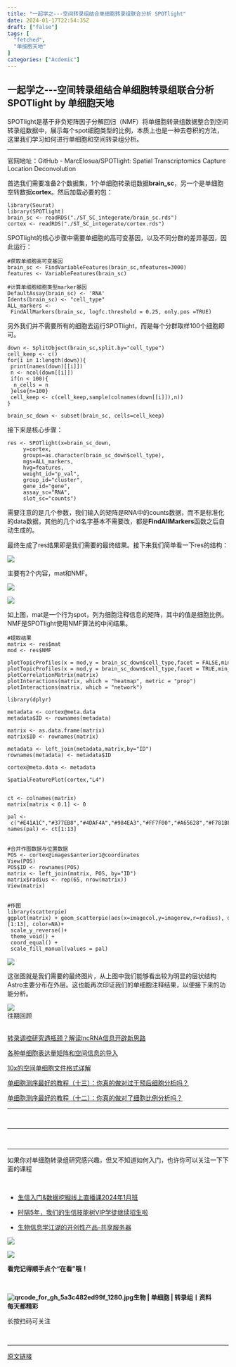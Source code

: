 ```yaml
---
title: "一起学之---空间转录组结合单细胞转录组联合分析 SPOTlight"
date: 2024-01-17T22:54:35Z
draft: ["false"]
tags: [
  "fetched",
  "单细胞天地"
]
categories: ["Acdemic"]
---
```

一起学之---空间转录组结合单细胞转录组联合分析 SPOTlight by 单细胞天地
------
<div><section data-tool="mdnice编辑器" data-website="https://www.mdnice.com"><p data-tool="mdnice编辑器">SPOTlight是基于非负矩阵因子分解回归（NMF）将单细胞转录组数据整合到空间转录组数据中，展示每个spot细胞类型的比例，本质上也是一种去卷积的方法，这里我们学习如何进行单细胞和空间转录组分析。</p><hr data-tool="mdnice编辑器"><p data-tool="mdnice编辑器">官网地址：GitHub - MarcElosua/SPOTlight: Spatial Transcriptomics Capture Location Deconvolution</p><p data-tool="mdnice编辑器">首选我们需要准备2个数据集，1个单细胞转录组数据<strong>brain_sc</strong>，另一个是单细胞空转数据<strong>cortex</strong>。然后加载必要的包：</p><pre data-tool="mdnice编辑器"><span></span><code><span>library</span>(Seurat)<br><span>library</span>(SPOTlight)<br>brain_sc &lt;- readRDS(<span>"./ST_SC_integerate/brain_sc.rds"</span>)<br>cortex &lt;- readRDS(<span>"./ST_SC_integerate/cortex.rds"</span>)<br></code></pre><p data-tool="mdnice编辑器">SPOTlight的核心步骤中需要单细胞的高可变基因，以及不同分群的差异基因，因此运行：</p><pre data-tool="mdnice编辑器"><span></span><code><span>#获取单细胞高可变基因</span><br>brain_sc &lt;- FindVariableFeatures(brain_sc,nfeatures=<span>3000</span>)<br>features &lt;- VariableFeatures(brain_sc)<br><br><span>#计算单细胞细胞类型marker基因</span><br>DefaultAssay(brain_sc) &lt;- <span>'RNA'</span><br>Idents(brain_sc) &lt;- <span>"cell_type"</span><br>ALL_markers &lt;- FindAllMarkers(brain_sc, logfc.threshold = <span>0.25</span>, only.pos =<span>TRUE</span>)<br></code></pre><p data-tool="mdnice编辑器">另外我们并不需要所有的细胞去运行SPOTlight，而是每个分群取样100个细胞即可。</p><pre data-tool="mdnice编辑器"><span></span><code>down &lt;- SplitObject(brain_sc,split.by=<span>"cell_type"</span>)<br>cell_keep &lt;- c()<br><span>for</span>(i <span>in</span> <span>1</span>:length(down)){<br> print(names(down)[[i]])<br> n &lt;- ncol(down[[i]])<br> <span>if</span>(n &lt; <span>100</span>){<br>  n_cells = n<br> }<span>else</span>{n=<span>100</span>}<br> cell_keep &lt;- c(cell_keep,sample(colnames(down[[i]]),n))<br>}<br><br>brain_sc_down &lt;- subset(brain_sc, cells=cell_keep)<br></code></pre><p data-tool="mdnice编辑器">接下来是核心步骤：</p><pre data-tool="mdnice编辑器"><span></span><code>res &lt;- SPOTlight(x=brain_sc_down,<br>     y=cortex,<br>     groups=as.character(brain_sc_down$cell_type),<br>     mgs=ALL_markers,<br>     hvg=features,<br>     weight_id=<span>"p_val"</span>,<br>     group_id=<span>"cluster"</span>,<br>     gene_id=<span>"gene"</span>,<br>     assay_sc=<span>"RNA"</span>,<br>     slot_sc=<span>"counts"</span>)<br></code></pre><p data-tool="mdnice编辑器">需要注意的是几个参数，我们输入的矩阵是RNA中的counts数据，而不是标准化的data数据，其他的几个id名字基本不需要改，都是<strong>FindAllMarkers</strong>函数之后自动生成的。</p><p data-tool="mdnice编辑器">最终生成了res结果即是我们需要的最终结果。接下来我们简单看一下res的结构：</p><p><img data-galleryid="" data-imgfileid="100000502" data-ratio="0.11238095238095239" data-s="300,640" data-src="https://mmbiz.qpic.cn/sz_mmbiz_png/y6jd6X97IxKJiaZvPL35V5YusMFnyykgJoSTFiaNqDdQSP21kLPUR91AC1epkLLKDabia4PdnaiauUPeicFtSjicKia0A/640?wx_fmt=png&amp;from=appmsg" data-type="png" data-w="1050" src="https://mmbiz.qpic.cn/sz_mmbiz_png/y6jd6X97IxKJiaZvPL35V5YusMFnyykgJoSTFiaNqDdQSP21kLPUR91AC1epkLLKDabia4PdnaiauUPeicFtSjicKia0A/640?wx_fmt=png&amp;from=appmsg"></p><p data-tool="mdnice编辑器">主要有2个内容，mat和NMF。</p><p><img data-galleryid="" data-imgfileid="100000504" data-ratio="0.42735042735042733" data-s="300,640" data-src="https://mmbiz.qpic.cn/sz_mmbiz_png/y6jd6X97IxKJiaZvPL35V5YusMFnyykgJ64Vq3ds7I18ia0XRLicvMZVvqCAA87p86bZ5EF6mDIY1fHMP7xrlcxJw/640?wx_fmt=png&amp;from=appmsg" data-type="png" data-w="819" src="https://mmbiz.qpic.cn/sz_mmbiz_png/y6jd6X97IxKJiaZvPL35V5YusMFnyykgJ64Vq3ds7I18ia0XRLicvMZVvqCAA87p86bZ5EF6mDIY1fHMP7xrlcxJw/640?wx_fmt=png&amp;from=appmsg"></p><p><img data-galleryid="" data-imgfileid="100000503" data-ratio="0.38264738598442716" data-s="300,640" data-src="https://mmbiz.qpic.cn/sz_mmbiz_png/y6jd6X97IxKJiaZvPL35V5YusMFnyykgJU621vQPLibLiacTicbbMta5GNSg6W1z7bvIWAkW19fC3vdWqDiaFgWkbpA/640?wx_fmt=png&amp;from=appmsg" data-type="png" data-w="899" src="https://mmbiz.qpic.cn/sz_mmbiz_png/y6jd6X97IxKJiaZvPL35V5YusMFnyykgJU621vQPLibLiacTicbbMta5GNSg6W1z7bvIWAkW19fC3vdWqDiaFgWkbpA/640?wx_fmt=png&amp;from=appmsg"></p><p data-tool="mdnice编辑器">如上图，mat是一个行为spot，列为细胞注释信息的矩阵，其中的值是细胞比例。NMF是SPOTlight使用NMF算法的中间结果。</p><pre data-tool="mdnice编辑器"><span></span><code><span>#提取结果</span><br>matrix &lt;- res$mat<br>mod &lt;- res$NMF<br><br>plotTopicProfiles(x = mod,y = brain_sc_down$cell_type,facet = <span>FALSE</span>,min_prop = <span>0.01</span>,ncol = <span>1</span>)<br>plotTopicProfiles(x = mod,y = brain_sc_down$cell_type,facet = <span>TRUE</span>,min_prop = <span>0.01</span>,ncol = <span>7</span>)<br>plotCorrelationMatrix(matrix)<br>plotInteractions(matrix, which = <span>"heatmap"</span>, metric = <span>"prop"</span>)<br>plotInteractions(matrix, which = <span>"network"</span>)<br></code></pre><pre data-tool="mdnice编辑器"><span></span><code><span>library</span>(dplyr)<br><br>metadata &lt;- cortex@meta.data<br>metadata$ID &lt;- rownames(metadata)<br><br>matrix &lt;- as.data.frame(matrix)<br>matrix$ID &lt;- rownames(matrix)<br><br>metadata &lt;- left_join(metadata,matrix,by=<span>"ID"</span>)<br>rownames(metadata) &lt;- metadata$ID<br><br>cortex@meta.data &lt;- metadata<br><br>SpatialFeaturePlot(cortex,<span>"L4"</span>)<br><br><br>ct &lt;- colnames(matrix)<br>matrix[matrix &lt; <span>0.1</span>] &lt;- <span>0</span><br><br>pal &lt;- c(<span>"#E41A1C"</span>,<span>"#377EB8"</span>,<span>"#4DAF4A"</span>,<span>"#984EA3"</span>,<span>"#FF7F00"</span>,<span>"#A65628"</span>,<span>"#F781BF"</span>,<span>"#999999"</span>,<span>"#66C2A5"</span>,<span>"#FC8D62"</span>,<span>"#8DA0CB"</span>,<span>"#E78AC3"</span>,<span>"#A6D854"</span>)<br>names(pal) &lt;- ct[<span>1</span>:<span>13</span>]<br><br><br><span>#合并作图数据与位置数据</span><br>POS &lt;- cortex@images$anterior1@coordinates<br>View(POS)<br>POS$ID &lt;- rownames(POS)<br>matrix &lt;- left_join(matrix, POS, by=<span>"ID"</span>)<br>matrix$radius &lt;- rep(<span>65</span>, nrow(matrix))<br>View(matrix)<br><br><br><span>#作图</span><br><span>library</span>(scatterpie)<br>ggplot(matrix) + geom_scatterpie(aes(x=imagecol,y=imagerow,r=radius), data = matrix, cols = colnames(matrix)[<span>1</span>:<span>13</span>], color=<span>NA</span>)+<br> scale_y_reverse()+<br> theme_void() + <br> coord_equal() + <br> scale_fill_manual(values = pal)<br></code></pre><p><img data-galleryid="" data-imgfileid="100000505" data-ratio="0.725" data-s="300,640" data-src="https://mmbiz.qpic.cn/sz_mmbiz_png/y6jd6X97IxKJiaZvPL35V5YusMFnyykgJFIFGgVRKLrz7NVTpSy6QXWhZMBJjP9jiaPRgrDR96lPulBAKowmb8Fg/640?wx_fmt=png&amp;from=appmsg" data-type="png" data-w="1080" src="https://mmbiz.qpic.cn/sz_mmbiz_png/y6jd6X97IxKJiaZvPL35V5YusMFnyykgJFIFGgVRKLrz7NVTpSy6QXWhZMBJjP9jiaPRgrDR96lPulBAKowmb8Fg/640?wx_fmt=png&amp;from=appmsg"></p><p data-tool="mdnice编辑器">这张图就是我们需要的最终图片，从上图中我们能够看出较为明显的层状结构Astro主要分布在外层。这也能再次印证我们的单细胞注释结果，以便接下来的功能分析。</p></section><section><section data-style-type="5" data-tools="新媒体排版" data-id="2440476"><section><section><section><section><img data-ratio="0.9495798319327731" data-src="https://mmbiz.qpic.cn/mmbiz_gif/09gp6SvPE04j3m2v7Hr889icHUyibTOHs8YuUibicl7ibRD0ZwG5pDTjBluRreZvuib1o3BibvLkicYhnA4YW7dQsjn0cA/640?wx_fmt=gif" data-type="gif" data-w="119" data-width="100%" data-imgfileid="100035609" src="https://mmbiz.qpic.cn/mmbiz_gif/09gp6SvPE04j3m2v7Hr889icHUyibTOHs8YuUibicl7ibRD0ZwG5pDTjBluRreZvuib1o3BibvLkicYhnA4YW7dQsjn0cA/640?wx_fmt=gif"></section><section data-brushtype="text">往期回顾</section><section><br></section></section></section></section><section><section data-autoskip="1"><p><a target="_blank" href="http://mp.weixin.qq.com/s?__biz=MzI1Njk4ODE0MQ==&amp;mid=2247519254&amp;idx=1&amp;sn=e728006c625602bd37425bd6b5b9563f&amp;chksm=ea1c8a94dd6b0382688d4747218758d4eeaa986a16baf1dabbf616bf2dcd35f816c088eea1af&amp;scene=21#wechat_redirect" textvalue="转录调控研究遇瓶颈？解读lncRNA信息开辟新思路" linktype="text" imgurl="" imgdata="null" data-itemshowtype="11" tab="innerlink" data-linktype="2"><span>转录调控研究遇瓶颈？解读lncRNA信息开辟新思路</span></a><br></p><p><a target="_blank" href="http://mp.weixin.qq.com/s?__biz=MzI1Njk4ODE0MQ==&amp;mid=2247519253&amp;idx=1&amp;sn=70121081c5858d971f4ee77f73dd6388&amp;chksm=ea1c8a97dd6b038105b0303e9417650f79ca0a3ee5220cddb11663436ba7288df6a8b7b8f924&amp;scene=21#wechat_redirect" textvalue="各种单细胞表达量矩阵和空间信息的导入" linktype="text" imgurl="" imgdata="null" data-itemshowtype="11" tab="innerlink" data-linktype="2"><span>各种单细胞表达量矩阵和空间信息的导入</span></a><br></p><p><a target="_blank" href="http://mp.weixin.qq.com/s?__biz=MzI1Njk4ODE0MQ==&amp;mid=2247519170&amp;idx=2&amp;sn=73f6e5a487a49c2b542313ce38ef63be&amp;chksm=ea1c8d40dd6b045639cf13ac07af05fa0faf671728c15aba77d2685fb4f56d7c72a06fa5e08a&amp;scene=21#wechat_redirect" textvalue="10x的空间单细胞文件格式详解" linktype="text" imgurl="" imgdata="null" data-itemshowtype="11" tab="innerlink" data-linktype="2"><span>10x的空间单细胞文件格式详解</span></a><br></p><p><a target="_blank" href="http://mp.weixin.qq.com/s?__biz=MzI1Njk4ODE0MQ==&amp;mid=2247519142&amp;idx=1&amp;sn=b5618a2cb778f0d82408c3536b673f2f&amp;chksm=ea1c8d24dd6b04329e7bd096cc64571a893de1f8a6168f5a0e384ca443c8f0cd5f51992d88f1&amp;scene=21#wechat_redirect" textvalue="单细胞测序最好的教程（十三）：你真的做对过干预后细胞分析吗？" linktype="text" imgurl="" imgdata="null" data-itemshowtype="0" tab="innerlink" data-linktype="2"><span>单细胞测序最好的教程（十三）：你真的做对过干预后细胞分析吗？</span></a><br></p><p><a target="_blank" href="http://mp.weixin.qq.com/s?__biz=MzI1Njk4ODE0MQ==&amp;mid=2247519133&amp;idx=1&amp;sn=42293cd8456a5b4d00a64bfe5a7a47ca&amp;chksm=ea1c8d1fdd6b0409d658d83639f6d12cdb9e4825096d3751add69c762c0cbbb87f13b930d6a8&amp;scene=21#wechat_redirect" textvalue="单细胞测序最好的教程（十二）：你真的做对了细胞比例分析吗？" linktype="text" imgurl="" imgdata="null" data-itemshowtype="0" tab="innerlink" data-linktype="2"><span>单细胞测序最好的教程（十二）：你真的做对了细胞比例分析吗？</span></a><br></p></section></section><hr><p><br></p></section><section data-style-type="5" data-tools="新媒体排版" data-id="2440475"><hr><p><br></p><hr><section><p>如果你对单细胞转录组研究感兴趣，但又不知道如何入门，也许你可以关注一下下面的课程<span></span></p><p><br></p><ul><li><p><a target="_blank" href="http://mp.weixin.qq.com/s?__biz=MzAxMDkxODM1Ng==&amp;mid=2247527207&amp;idx=1&amp;sn=fb9ca814003fc24e9ec8b1bcecbd1d56&amp;chksm=9b4b2b9cac3ca28afc5b68047e5f0587b6636d52879051decd573009e38313c5f7d6b0d1927d&amp;scene=21#wechat_redirect" textvalue="生信入门&amp;数据挖掘线上直播课2024年1月班" linktype="text" imgurl="" imgdata="null" data-itemshowtype="0" tab="innerlink" data-linktype="2" hasload="1">生信入门&amp;数据挖掘线上直播课2024年1月班</a><br></p></li><li><p><a target="_blank" href="http://mp.weixin.qq.com/s?__biz=MzAxMDkxODM1Ng==&amp;mid=2247524148&amp;idx=1&amp;sn=7806da6feb41a36493c519c1cfc1d3ac&amp;chksm=9b4bdf8fac3c569960369602f1ef26639cb366b250f233b2297d1f059471c0458335bfc0b829&amp;scene=21#wechat_redirect" textvalue="时隔5年，我们的生信技能树VIP学徒继续招生啦" linktype="text" imgurl="" imgdata="null" data-itemshowtype="0" tab="innerlink" data-linktype="2" hasload="1">时隔5年，我们的生信技能树VIP学徒继续招生啦</a><br></p></li><li><p><a target="_blank" href="http://mp.weixin.qq.com/s?__biz=MzAxMDkxODM1Ng==&amp;mid=2247526168&amp;idx=1&amp;sn=ebc4a9d53d675e3f7d20b1e2f97901b8&amp;chksm=9b4b27a3ac3caeb5ee0828c38f816c229067d1946be224bcaf4bac0dbdfc9eff863c621097e2&amp;scene=21#wechat_redirect" textvalue="生物信息学江湖的开创性产品-共享服务器" linktype="text" imgurl="" imgdata="null" data-itemshowtype="0" tab="innerlink" data-linktype="2" hasload="1">生物信息学江湖的开创性产品-共享服务器</a></p></li></ul><p><img data-imgfileid="100035608" data-ratio="1" data-src="https://mmbiz.qpic.cn/mmbiz_gif/4TKeL1ZejtlKxOib5kmKX6ic6eX0w0WK5jvhtz9yBRsO3OI4yr6S5iaLNM7AbAeuPDHXMvDdur2DRz9wyiax4lEviag/640?wx_fmt=gif" data-type="gif" data-w="240" src="https://mmbiz.qpic.cn/mmbiz_gif/4TKeL1ZejtlKxOib5kmKX6ic6eX0w0WK5jvhtz9yBRsO3OI4yr6S5iaLNM7AbAeuPDHXMvDdur2DRz9wyiax4lEviag/640?wx_fmt=gif"><br></p><p><img data-imgfileid="100035607" data-ratio="0.05278592375366569" data-src="https://mmbiz.qpic.cn/mmbiz/4TKeL1Zejtlq03ZOSZiaTlic1MxgdKiaxTbOZ7ZSe0Xx1Ca8xF3L6Nyj1FYUajtYrSmRIHyZVSsAve0EAvEicZONpg/640?wx_fmt=jpeg" data-type="other" data-w="341" src="https://mmbiz.qpic.cn/mmbiz/4TKeL1Zejtlq03ZOSZiaTlic1MxgdKiaxTbOZ7ZSe0Xx1Ca8xF3L6Nyj1FYUajtYrSmRIHyZVSsAve0EAvEicZONpg/640?wx_fmt=jpeg"></p><p><strong><span>看完记得顺手点个</span></strong><span><strong><span>“在看”</span></strong></span><strong><span>哦！</span></strong></p></section><section><section data-id="93668"><section><section data-width="95%"><section><section><section data-width="38%"><section><section data-tools="135编辑器" data-id="93668"><section><section data-width="95%"><section><section><section data-width="61.8%"><section><section><section><p><br></p><span><strong data-burshtype="text"><img data-copyright="0" data-cropselx1="0" data-cropselx2="109" data-cropsely1="0" data-cropsely2="109" data-ratio="1" data-src="https://mmbiz.qpic.cn/mmbiz/siaia0BDGJdjRMGrkqo64BGKecYk4akuHpGHVQs7FeOpY7eWbIPGC1tRw5Tw0oEPmx053mR9FTVerWvhuZchIpZw/640?wx_fmt=jpeg" data-type="other" data-w="258" title="qrcode_for_gh_5a3c482ed99f_1280.jpg" data-imgfileid="100035611" src="https://mmbiz.qpic.cn/mmbiz/siaia0BDGJdjRMGrkqo64BGKecYk4akuHpGHVQs7FeOpY7eWbIPGC1tRw5Tw0oEPmx053mR9FTVerWvhuZchIpZw/640?wx_fmt=jpeg"><strong data-burshtype="text">生物</strong><strong data-burshtype="text"> | 单细胞 | 转录组丨资料</strong></strong></span></section><section><span><strong data-burshtype="text">每天都精彩</strong></span></section></section></section><section><section><section><section><section><section><p><span>长按扫码可关注</span></p></section></section></section></section></section></section></section></section></section></section></section></section></section></section></section></section></section></section></section></section><p><br></p></section></section><p><mp-style-type data-value="3"></mp-style-type></p></div>  
<hr>
<a href="https://mp.weixin.qq.com/s/7iQhRifSejHOV3DzOfKYqA",target="_blank" rel="noopener noreferrer">原文链接</a>
